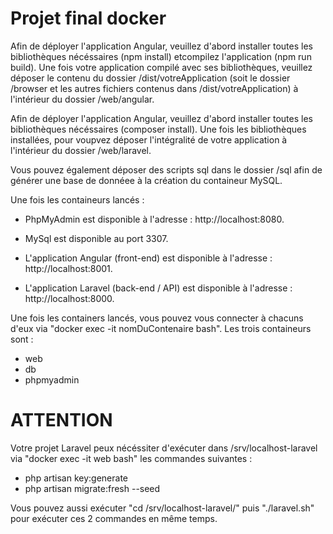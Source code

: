 # Projet final docker

Afin de déployer l'application Angular, veuillez d'abord installer toutes les bibliothèques nécéssaires (npm install) etcompilez l'application (npm run build).
Une fois votre application compilé avec ses bibliothèques, veuillez déposer le contenu du dossier /dist/votreApplication (soit le dossier /browser et les autres fichiers contenus dans /dist/votreApplication) à l'intérieur du dossier /web/angular.

Afin de déployer l'application Angular, veuillez d'abord installer toutes les bibliothèques nécéssaires (composer install).
Une fois les bibliothèques installées, pour voupvez déposer l'intégralité de votre application à l'intérieur du dossier /web/laravel.

Vous pouvez également déposer des scripts sql dans le dossier /sql afin de générer une base de donnéee à la création du containeur MySQL.

Une fois les containeurs lancés : 

- PhpMyAdmin est disponible à l'adresse : http://localhost:8080.

- MySql est disponible au port 3307.

- L'application Angular (front-end) est disponible à l'adresse : http://localhost:8001.

- L'application Laravel (back-end / API) est disponible à l'adresse : http://localhost:8000.

Une fois les containers lancés, vous pouvez vous connecter à chacuns d'eux via "docker exec -it nomDuContenaire bash".
Les trois containeurs sont :
- web
- db
- phpmyadmin

# ATTENTION
Votre projet Laravel peux nécéssiter d'exécuter dans /srv/localhost-laravel via "docker exec -it web bash" les commandes suivantes :
 - php artisan key:generate
 - php artisan migrate:fresh --seed

 Vous pouvez aussi exécuter "cd /srv/localhost-laravel/" puis "./laravel.sh" pour exécuter ces 2 commandes en même temps.